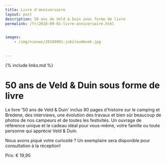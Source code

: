 ```yaml
---
title: Livre d'anniversaire
layout: post
description: 50 ans de Veld & Duin sous forme de livre
permalink: /fr/2018-09-01-livre-anniversaire.html

    
images: 
    - /img/nieuws/20180901-jubileumboek.jpg
    
    
---
```


{% include links.md %}

# 50 ans de Veld & Duin sous forme de livre

Le livre '50 ans de Veld & Duin' inclus 90 pages d'histoire sur le camping et Bredene, des interviews, une évolution des travaux et bien sûr beaucoup de photos de nos campeurs et de toutes les festivités. Un ouvrage de référence unique et le cadeau idéal pour vous-même, votre famille ou toute personne qui apprécie Veld & Duin. 

Nous avons piqué votre curiosité ? Un exemplaire sera disponible pour consultation à la réception!

Prix: € 19,95
